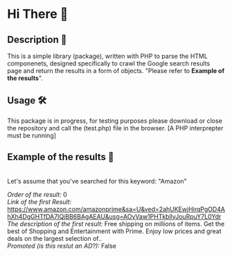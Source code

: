 # Hi There 👋

## Description 📰
This is a simple library (package), written with PHP to parse the HTML componenets, designed specifically to crawl the Google search results page and return the results in a form of objects. "Please refer to **Example of the results**".

## Usage 🛠️
This package is in progress, for testing purposes please download or close the repository and call the (test.php) file in the browser. [A PHP interprepter must be running]

## Example of the results 🚦
<br />
Let's assume that you've searched for this keyword: "Amazon"

*Order of the result:* 0 <br /> 
*Link of the first Result:* https://www.amazon.com/amazonprime&sa=U&ved=2ahUKEwjHirqPgOD4AhXh4DgGHTfDA7IQjBB6BAgAEAU&usg=AOvVaw1PHTkbllyJouRpuY7L0Ydr<br />
*The description of the first result:* Free shipping on millions of items. Get the best of Shopping and Entertainment with Prime. Enjoy low prices and great deals on the largest selection of..<br />
*Promoted (is this reslut an AD?):* False<br />

